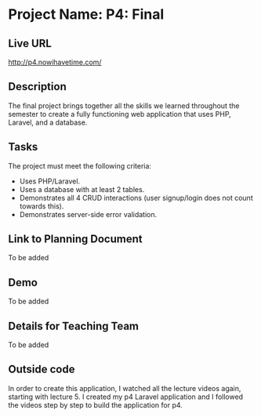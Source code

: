 ﻿# Project Name: P4: Final

## Live URL
http://p4.nowihavetime.com/

## Description
The final project brings together all the skills we learned throughout the semester to create a fully functioning web application that uses PHP, Laravel, and a database.

## Tasks
The project must meet the following criteria:

- Uses PHP/Laravel.
- Uses a database with at least 2 tables. 
- Demonstrates all 4 CRUD interactions (user signup/login does not count towards this).
- Demonstrates server-side error validation.


## Link to Planning Document
To be added


## Demo
To be added


## Details for Teaching Team
To be added 


## Outside code
In order to create this application, I watched all the lecture videos again, starting with lecture 5.  I created my p4 Laravel application and I followed the videos step by step to build the application for p4.  

